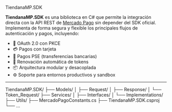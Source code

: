 TiendanaMP.SDK

**TiendanaMP.SDK** es una biblioteca en C# que permite la integración directa con la API REST de [Mercado Pago](https://www.mercadopago.com.co/developers/es) sin depender del SDK oficial. Implementa de forma segura y flexible los principales flujos de autenticación y pagos, incluyendo:

- 🔐 OAuth 2.0 con PKCE
- 💳 Pagos con tarjeta
- 🏦 Pagos PSE (transferencias bancarias)
- 🔄 Renovación automática de tokens
- 📦 Arquitectura modular y desacoplada
- ⚙️ Soporte para entornos productivos y sandbox

---

TiendanaMP.SDK/
├── Models/
│   ├── Request/
│   ├── Response/
│   └── Token_Request/
├── Services/
│   ├── Interfaces/
│   └── Implementations/
├── Utils/
├── MercadoPagoConstants.cs
├── TiendanaMP.SDK.csproj
└── ...

